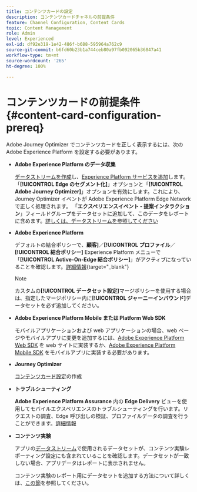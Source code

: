 ```yaml
---
title: コンテンツカードの設定
description: コンテンツカードチャネルの前提条件
feature: Channel Configuration, Content Cards
topic: Content Management
role: Admin
level: Experienced
exl-id: df92e319-1e42-486f-b688-595964a762c9
source-git-commit: b6fd60b23b1a744ceb80a97fb092065b36847a41
workflow-type: tm+mt
source-wordcount: '265'
ht-degree: 100%

---
```


# コンテンツカードの前提条件 {#content-card-configuration-prereq}

Adobe Journey Optimizer でコンテンツカードを正しく表示するには、次の Adobe Experience Platform を設定する必要があります。

* **Adobe Experience Platform のデータ収集**

  [データストリームを作成](https://experienceleague.adobe.com/ja/docs/experience-platform/datastreams/configure)し、[Experience Platform サービスを追加](https://experienceleague.adobe.com/ja/docs/experience-platform/datastreams/configure#aep)します。「**[!UICONTROL Edge のセグメント化]**」オプションと「**[!UICONTROL Adobe Journey Optimizer]**」オプションを有効にします。これにより、Journey Optimizer イベントが Adobe Experience Platform Edge Network で正しく処理されます。
「**エクスペリエンスイベント - 提案インタラクション**」フィールドグループをデータセットに追加して、このデータをレポートに含めます。[詳しくは、データストリームを参照してください](https://experienceleague.adobe.com/ja/docs/experience-platform/datastreams/configure)

* **Adobe Experience Platform**

  デフォルトの結合ポリシーで、**顧客]**／**[!UICONTROL プロファイル**／**[!UICONTROL 結合ポリシー]** Experience Platform メニューで「**[!UICONTROL Active-On-Edge 結合ポリシー]**」がアクティブになっていることを確認します。[詳細情報](https://experienceleague.adobe.com/docs/experience-platform/profile/merge-policies/ui-guide.html?lang=ja#configure){target="_blank"}

  >[!NOTE]
  >
  >カスタムの&#x200B;**[!UICONTROL データセット設定]**&#x200B;マージポリシーを使用する場合は、指定したマージポリシー内に&#x200B;**[!UICONTROL ジャーニーインバウンド]**&#x200B;データセットを必ず追加してください。

* **Adobe Experience Platform Mobile または Platform Web SDK**

  モバイルアプリケーションおよび web アプリケーションの場合、web ページやモバイルアプリに変更を追加するには、[Adobe Experience Platform Web SDK](https://experienceleague.adobe.com/ja/docs/platform-learn/implement-web-sdk/overview) を web サイトに実装するか、[Adobe Experience Platform Mobile SDK](https://developer.adobe.com/client-sdks/home/) をモバイルアプリに実装する必要があります。

* **Journey Optimizer**

  [コンテンツカード設定](#content-card-configuration)の作成

* **トラブルシューティング**

  **Adobe Experience Platform Assurance** 内の **Edge Delivery** ビューを使用してモバイルエクスペリエンスのトラブルシューティングを行います。リクエストの調査、Edge 呼び出しの検証、プロファイルデータの調査を行うことができます。[詳細情報](https://experienceleague.adobe.com/ja/docs/experience-platform/assurance/view/edge-delivery)

* **コンテンツ実験**

  アプリの[データストリーム](https://experienceleague.adobe.com/ja/docs/experience-platform/datastreams/overview#_blank)で使用されるデータセットが、コンテンツ実験レポーティング設定にも含まれていることを確認します。データセットが一致しない場合、アプリデータはレポートに表示されません。

  コンテンツ実験のレポート用にデータセットを追加する方法について詳しくは、[この節](../reports/reporting-configuration.md)を参照してください。

